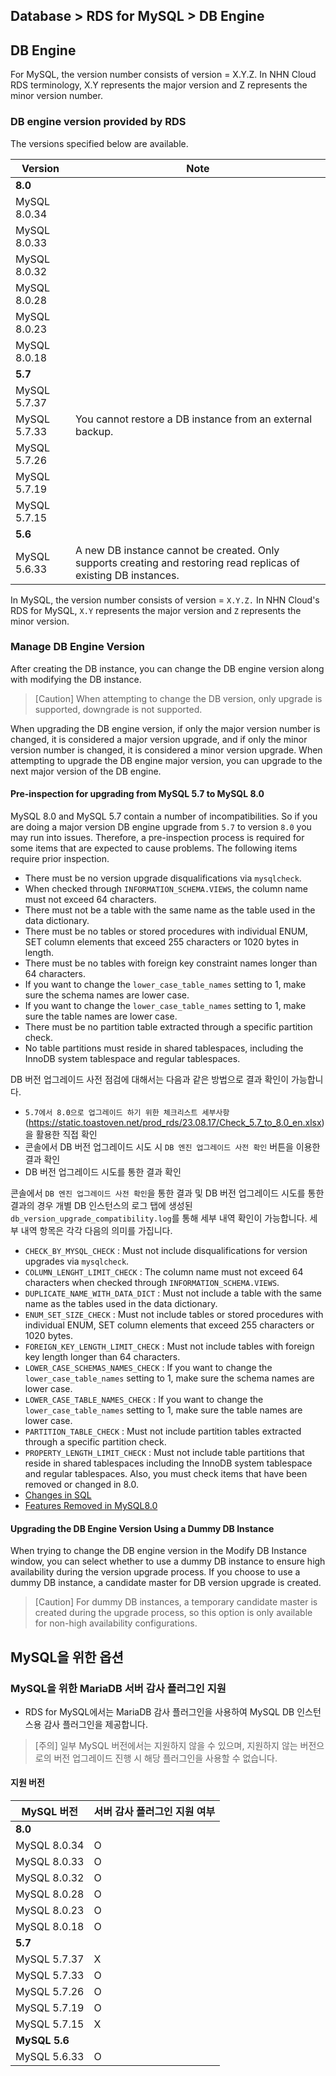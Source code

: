 ## Database > RDS for MySQL > DB Engine

## DB Engine
For MySQL, the version number consists of version = X.Y.Z. In NHN Cloud RDS terminology, X.Y represents the major version and Z represents the minor version number.


### DB engine version provided by RDS

The versions specified below are available.

| Version           | Note                                                        |
|--------------|-----------------------------------------------------------|
| <strong>8.0</strong> ||
| MySQL 8.0.34 |                                                           | 
| MySQL 8.0.33 |                                                           |
| MySQL 8.0.32 |                                                           | 
| MySQL 8.0.28 |                                                           | 
| MySQL 8.0.23 |                                                           |
| MySQL 8.0.18 |                                                           |
| <strong>5.7</strong> ||
| MySQL 5.7.37 |                                                           |
| MySQL 5.7.33 | You cannot restore a DB instance from an external backup.                   |
| MySQL 5.7.26 |                                                           |
| MySQL 5.7.19 |                                                           |
| MySQL 5.7.15 |                                                           |
| <strong>5.6</strong> ||
| MySQL 5.6.33 | A new DB instance cannot be created. Only supports creating and restoring read replicas of existing DB instances. |

In MySQL, the version number consists of version = `X.Y.Z.` In NHN Cloud's RDS for MySQL, `X.Y` represents the major version and `Z` represents the minor version.

### Manage DB Engine Version
After creating the DB instance, you can change the DB engine version along with modifying the DB instance.

> [Caution]
When attempting to change the DB version, only upgrade is supported, downgrade is not supported.

When upgrading the DB engine version, if only the major version number is changed, it is considered a major version upgrade, and if only the minor version number is changed, it is considered a minor version upgrade.
When attempting to upgrade the DB engine major version, you can upgrade to the next major version of the DB engine.

#### Pre-inspection for upgrading from MySQL 5.7 to MySQL 8.0

MySQL 8.0 and MySQL 5.7 contain a number of incompatibilities. So if you are doing a major version DB engine upgrade from `5.7` to version `8.0` you may run into issues. Therefore, a pre-inspection process is required for some items that are expected to cause problems. The following items require prior inspection.

- There must be no version upgrade disqualifications via `mysqlcheck`.
- When checked through `INFORMATION_SCHEMA.VIEWS`, the column name must not exceed 64 characters.
- There must not be a table with the same name as the table used in the data dictionary.
- There must be no tables or stored procedures with individual ENUM, SET column elements that exceed 255 characters or 1020 bytes in length.
- There must be no tables with foreign key constraint names longer than 64 characters.
- If you want to change the `lower_case_table_names` setting to 1, make sure the schema names are lower case.
- If you want to change the `lower_case_table_names` setting to 1, make sure the table names are lower case.
- There must be no partition table extracted through a specific partition check.
- No table partitions must reside in shared tablespaces, including the InnoDB system tablespace and regular tablespaces.

DB 버전 업그레이드 사전 점검에 대해서는 다음과 같은 방법으로 결과 확인이 가능합니다.
- `5.7에서 8.0으로 업그레이드 하기 위한 체크리스트 세부사항`(https://static.toastoven.net/prod_rds/23.08.17/Check_5.7_to_8.0_en.xlsx)을 활용한 직접 확인
- 콘솔에서 DB 버전 업그레이드 시도 시 `DB 엔진 업그레이드 사전 확인` 버튼을 이용한 결과 확인
- DB 버전 업그레이드 시도를 통한 결과 확인

콘솔에서 `DB 엔진 업그레이드 사전 확인`을 통한 결과 및 DB 버전 업그레이드 시도를 통한 결과의 경우 개별 DB 인스턴스의 로그 탭에 생성된 `db_version_upgrade_compatibility.log`를 통해 세부 내역 확인이 가능합니다. 세부 내역 항목은 각각 다음의 의미를 가집니다.
- `CHECK_BY_MYSQL_CHECK` : Must not include disqualifications for version upgrades via `mysqlcheck`.
- `COLUMN_LENGHT_LIMIT_CHECK` : The column name must not exceed 64 characters when checked through `INFORMATION_SCHEMA.VIEWS`.
- `DUPLICATE_NAME_WITH_DATA_DICT` : Must not include a table with the same name as the tables used in the data dictionary.
- `ENUM_SET_SIZE_CHECK` : Must not include tables or stored procedures with individual ENUM, SET column elements that exceed 255 characters or 1020 bytes.
- `FOREIGN_KEY_LENGTH_LIMIT_CHECK` : Must not include tables with foreign key length longer than 64 characters.
- `LOWER_CASE_SCHEMAS_NAMES_CHECK` : If you want to change the `lower_case_table_names` setting to 1, make sure the schema names are lower case.
- `LOWER_CASE_TABLE_NAMES_CHECK` : If you want to change the `lower_case_table_names` setting to 1, make sure the table names are lower case.
- `PARTITION_TABLE_CHECK` : Must not include partition tables extracted through a specific partition check.
- `PROPERTY_LENGTH_LIMIT_CHECK` : Must not include table partitions that reside in shared tablespaces including the InnoDB system tablespace and regular tablespaces.
Also, you must check items that have been removed or changed in 8.0.
- [Changes in SQL](https://dev.mysql.com/doc/refman/8.0/en/upgrading-from-previous-series.html#upgrade-sql-changes)
- [Features Removed in MySQL8.0](https://dev.mysql.com/doc/refman/8.0/en/mysql-nutshell.html#mysql-nutshell-removals)



#### Upgrading the DB Engine Version Using a Dummy DB Instance 

When trying to change the DB engine version in the Modify DB Instance window, you can select whether to use a dummy DB instance to ensure high availability during the version upgrade process. If you choose to use a dummy DB instance, a candidate master for DB version upgrade is created. 

> [Caution]
For dummy DB instances, a temporary candidate master is created during the upgrade process, so this option is only available for non-high availability configurations.


## MySQL을 위한 옵션

### MySQL을 위한 MariaDB 서버 감사 플러그인 지원

- RDS for MySQL에서는 MariaDB 감사 플러그인을 사용하여 MySQL DB 인스턴스용 감사 플러그인을 제공합니다. 

> [주의]
> 일부 MySQL 버전에서는 지원하지 않을 수 있으며, 지원하지 않는 버전으로의 버전 업그레이드 진행 시 해당 플러그인을 사용할 수 없습니다.

#### 지원 버전
| MySQL 버전 | 서버 감사 플러그인 지원 여부 |
| --- | --- |
| <strong>8.0</strong> ||
| MySQL 8.0.34 |O| 
| MySQL 8.0.33 |O| 
| MySQL 8.0.32 |O| 
| MySQL 8.0.28 |O| 
| MySQL 8.0.23 |O|
| MySQL 8.0.18 |O|
| <strong>5.7</strong> ||
| MySQL 5.7.37 |X|
| MySQL 5.7.33 |O|
| MySQL 5.7.26 |O|
| MySQL 5.7.19 |O|
| MySQL 5.7.15 |X|
| <strong>MySQL 5.6</strong> ||
| MySQL 5.6.33 |O|
